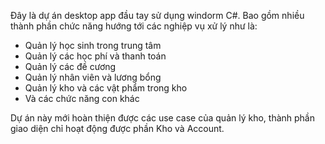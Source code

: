 Đây là dự án desktop app đầu tay sử dụng windorm C#.
Bao gồm nhiều thành phần chức năng hướng tới các nghiệp vụ xử lý như là:
- Quản lý học sinh trong trung tâm
- Quản lý các học phí và thanh toán
- Quản lý các đề cương
- Quản lý nhân viên và lương bổng
- Quản lý kho và các vật phẩm trong kho
- Và các chức năng con khác

Dự án này mới hoàn thiện được các use case của quản lý kho, thành phần giao diện chỉ hoạt động được phần Kho và Account.
